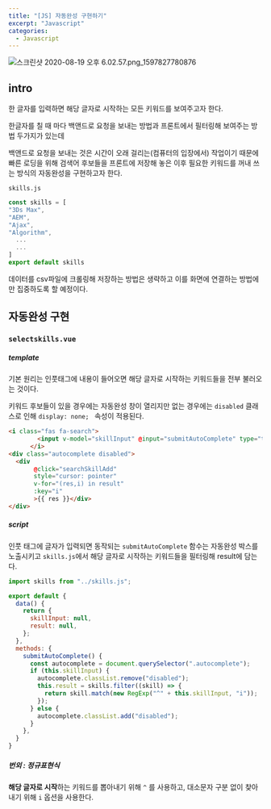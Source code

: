 ```yaml
---
title: "[JS] 자동완성 구현하기"
excerpt: "Javascript"
categories:
  - Javascript
---
```


![스크린샷 2020-08-19 오후 6.02.57.png_1597827780876](https://firebasestorage.googleapis.com/v0/b/twl-image-storage.appspot.com/o/%E1%84%89%E1%85%B3%E1%84%8F%E1%85%B3%E1%84%85%E1%85%B5%E1%86%AB%E1%84%89%E1%85%A3%E1%86%BA%202020-08-19%20%E1%84%8B%E1%85%A9%E1%84%92%E1%85%AE%206.02.57.png_1597827780876?alt=media&token=ae2ea0ad-6982-4b1b-ada4-ea5e6dea9fb4)

## intro

한 글자를 입력하면 해당 글자로 시작하는 모든 키워드를 보여주고자 한다. 

한글자를 칠 때 마다 백앤드로 요청을 보내는 방법과 프론트에서 필터링해 보여주는 방법 두가지가 있는데

백앤드로 요청을 보내는 것은 시간이 오래 걸리는(컴퓨터의 입장에서) 작업이기 때문에 빠른 로딩을 위해 검색어 후보들을 프론트에 저장해 놓은 이후 필요한 키워드를 꺼내 쓰는 방식의 자동완성을 구현하고자 한다. 

`skills.js`

```javascript
const skills = [
"3Ds Max",
"AEM",
"Ajax",
"Algorithm",
  ...
  ...
]
export default skills
```

데이터를 csv파일에 크롤링해 저장하는 방법은 생략하고 이를 화면에 연결하는 방법에만 집중하도록 할 예정이다. 



## 자동완성 구현

### `selectskills.vue`

##### template

기본 원리는 인풋태그에 내용이 들어오면 해당 글자로 시작하는 키워드들을 전부 불러오는 것이다. 

키워드 후보들이 있을 경우에는 자동완성 창이 열리지만 없는 경우에는 `disabled` 클래스로 인해 `display: none; ` 속성이 적용된다. 

```html
<i class="fas fa-search">
        <input v-model="skillInput" @input="submitAutoComplete" type="text" style="margin-bottom : 15px;" />
      </i>
<div class="autocomplete disabled">
  <div
       @click="searchSkillAdd"
       style="cursor: pointer"
       v-for="(res,i) in result"
       :key="i"
       >{{ res }}</div>
</div>
```



##### script

인풋 태그에 글자가 입력되면 동작되는 `submitAutoComplete` 함수는 자동완성 박스를 노출시키고 `skills.js`에서 해당 글자로 시작하는 키워드들을 필터링해 result에 담는다. 

```javascript
import skills from "../skills.js";

export default {
  data() {
    return {
      skillInput: null,
      result: null,
    };
  },
  methods: {
    submitAutoComplete() {
      const autocomplete = document.querySelector(".autocomplete");
      if (this.skillInput) {
        autocomplete.classList.remove("disabled");
        this.result = skills.filter((skill) => {
          return skill.match(new RegExp("^" + this.skillInput, "i"));
        });
      } else {
        autocomplete.classList.add("disabled");
      }
    },
  }
}
```

##### 번외 : 정규표현식

**해당 글자로 시작**하는 키워드를 뽑아내기 위해 `^` 를 사용하고, 대소문자 구분 없이 찾아내기 위해 `i` 옵션을 사용한다. 